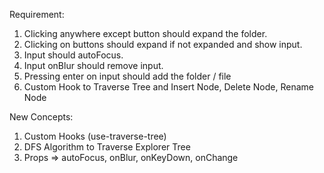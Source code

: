 Requirement: 

1. Clicking anywhere except button should expand the folder.
2. Clicking on buttons should expand if not expanded and show input.
3. Input should autoFocus.
4. Input onBlur should remove input.
5. Pressing enter on input should add the folder / file
6. Custom Hook to Traverse Tree and Insert Node, Delete Node, Rename Node

New Concepts:
1. Custom Hooks (use-traverse-tree)
2. DFS Algorithm to Traverse Explorer Tree
3. Props => autoFocus, onBlur, onKeyDown, onChange

